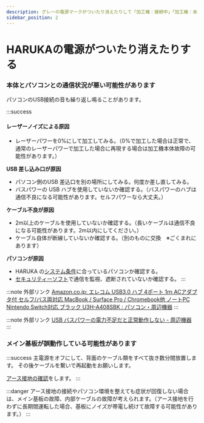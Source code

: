 ```yaml
---
description: グレーの電源マークがついたり消えたりして「加工機：接続中」「加工機：未接続」を繰り返す
sidebar_position: 2
---
```


# HARUKAの電源がついたり消えたりする

### 本体とパソコンとの通信状況が悪い可能性があります

パソコンのUSB接続の音も繰り返し鳴ることがあります。

:::success
#### レーザーノイズによる原因

* レーザーパワーを0%にして加工してみる。（0%で加工した場合は正常で、通常のレーザーパワーで加工した場合に再現する場合は加工機本体故障の可能性があります。）

**USB 差し込み口が原因**

* パソコン側のUSB 差込口を別の場所にしてみる。何度か差し直してみる。
* バスパワーの USB ハブを使用していないか確認する。（バスパワーのハブは通信不良になる可能性があります。セルフパワーなら大丈夫。）

**ケーブル不良が原因**

* 2m以上のケーブルを使用していないか確認する。（長いケーブルは通信不良になる可能性があります。2m以内にしてください。）
* ケーブル自体が断線していないか確認する。（別のものに交換　※ごくまれにあります）

**パソコンが原因**

* HARUKA の[システム条件](/docs/basic/pc_spec)に合っているパソコンか確認する。
* [セキュリティーソフト](/docs/soft/harukaganishinai/sekyuritsofutono)で通信を監視、遮断されていないか確認する。
:::

:::note 外部リンク
[Amazon.co.jp: エレコム USB3.0 ハブ 4ポート 1ｍ ACアダプタ付 セルフ/バス両対応 MacBook / Surface Pro / Chromebook他 ノートPC Nintendo Switch対応 ブラック U3H-A408SBK : パソコン・周辺機器](https://www.amazon.co.jp/dp/B00KKJJCXC/?coliid=I9R7OGQUCPEL4&colid=2P27YP4M43BSD&psc=1) 
:::

:::note 外部リンク
[USB バスパワーの電力不足だと正常動作しない - 周辺機器](https://pcinformation.info/peripheral/usb-bus-power.html) 
:::

### メイン基板が誤動作している可能性があります

:::success
主電源をオフにして、背面のケーブル類をすべて抜き数分間放置します。 その後ケーブルを繋いで再起動をお願いします。

[アース接地の確認](/docs/basic/suno)をします。
:::

:::danger
アース接地の接続やパソコン環境を整えても症状が回復しない場合は、メイン基板の故障、内部ケーブルの故障が考えられます。（アース接地を行わずに長期間運転した場合、基板にノイズが帯電し続けて故障する可能性があります。）
:::
